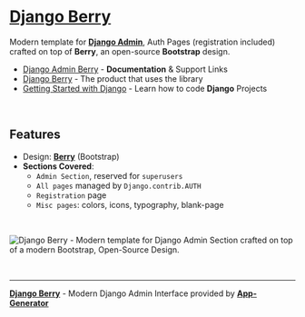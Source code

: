 # [Django Berry](https://app-generator.dev/docs/products/django-libs/theme-berry.html)

Modern template for **[Django Admin](https://app-generator.dev/docs/products/django-libs/theme-berry.html)**, Auth Pages (registration included) crafted on top of **Berry**, an open-source **Bootstrap** design.

- [Django Admin Berry](https://app-generator.dev/docs/products/django-libs/theme-berry.html) - **Documentation** & Support Links
- [Django Berry](https://app-generator.dev/product/berry-dashboard/django/) - The product that uses the library
- [Getting Started with Django](https://app-generator.dev/docs/technologies/django/index.html) - Learn how to code **Django** Projects

<br />

## **Features**

- Design: **[Berry](https://app-generator.dev/docs/templates/bootstrap/berry-dashboard.html)** (Bootstrap)
- **Sections Covered**: 
  - `Admin Section`, reserved for `superusers`
  - `All pages` managed by `Django.contrib.AUTH`
  - `Registration` page
  - `Misc pages`: colors, icons, typography, blank-page 
  
<br />

![Django Berry - Modern template for Django Admin Section crafted on top of a modern Bootstrap, Open-Source Design.](https://user-images.githubusercontent.com/51070104/215728710-d1ee7fef-8153-402b-9741-371e1c01cd36.png)

<br />

---
**[Django Berry](https://app-generator.dev/docs/products/django-libs/theme-berry.html)** - Modern Django Admin Interface provided by **[App-Generator](https://app-generator.dev)**
